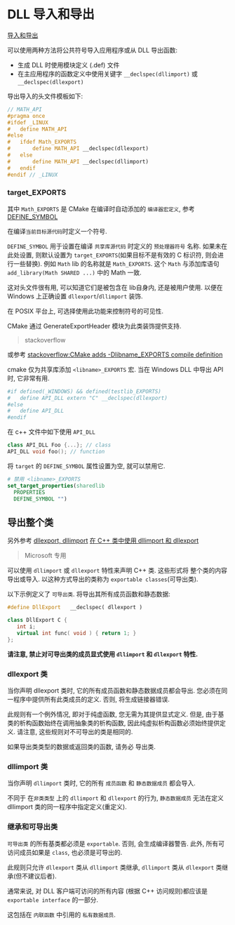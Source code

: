 # DLL 导入和导出

[导入和导出](https://docs.microsoft.com/zh-cn/cpp/build/importing-and-exporting?view=msvc-170)

可以使用两种方法将公共符号导入应用程序或从 DLL 导出函数:

+ 生成 DLL 时使用模块定义 (.def) 文件
+ 在主应用程序的函数定义中使用关键字 `__declspec(dllimport)` 或 `__declspec(dllexport)`

导出导入的头文件模板如下:

```cpp
// MATH_API
#pragma once
#ifdef _LINUX
#   define MATH_API
#else
#   ifdef Math_EXPORTS
#       define MATH_API __declspec(dllexport)
#   else
#       define MATH_API __declspec(dllimport)
#   endif
#endif // _LINUX
```

### target_EXPORTS

其中 `Math_EXPORTS` 是 CMake 在编译时自动添加的 `编译器宏定义`,
参考 [DEFINE_SYMBOL](https://cmake.org/cmake/help/latest/prop_tgt/DEFINE_SYMBOL.html#prop_tgt:DEFINE_SYMBOL)

在编译`当前目标源代码`时定义一个符号.

`DEFINE_SYMBOL` 用于设置在编译 `共享库源代码` 时定义的 `预处理器符号` 名称.
如果未在此处设置, 则默认设置为 `target_EXPORTS`(如果目标不是有效的 C 标识符, 则会进行一些替换).
例如 `Math` lib 的名称就是 `Math_EXPORTS`.
这个 `Math` 与添加库语句 `add_library(Math SHARED ...)` 中的 Math 一致.

这对头文件很有用, 可以知道它们是被包含在 lib自身内, 还是被用户使用.
以便在 Windows 上正确设置 `dllexport`/`dllimport` 装饰.

在 POSIX 平台上, 可选择使用此功能来控制符号的可见性.

CMake 通过 GenerateExportHeader 模块为此类装饰提供支持.

>stackoverflow

或参考 [stackoverflow:CMake adds -Dlibname_EXPORTS compile definition](https://stackoverflow.com/questions/27429732/cmake-adds-dlibname-exports-compile-definition)

cmake 仅为共享库添加 `<libname>_EXPORTS` 宏. 当在 Windows DLL 中导出 API 时, 它非常有用.

```cmake
#if defined(_WINDOWS) && defined(testlib_EXPORTS)
#   define API_DLL extern "C" __declspec(dllexport)
#else
#   define API_DLL
#endif
```

在 c++ 文件中如下使用 `API_DLL`

```cpp
class API_DLL Foo {...}; // class
API_DLL void foo(); // function
```

将 `target` 的 `DEFINE_SYMBOL` 属性设置为空, 就可以禁用它.

```cmake
# 禁用 <libname>_EXPORTS
set_target_properties(sharedlib
  PROPERTIES
  DEFINE_SYMBOL "")
```

## 导出整个类

另外参考
[dllexport, dllimport](https://learn.microsoft.com/zh-cn/cpp/cpp/dllexport-dllimport?view=msvc-170)
[在 C++ 类中使用 dllimport 和 dllexport](https://learn.microsoft.com/zh-cn/cpp/cpp/using-dllimport-and-dllexport-in-cpp-classes?view=msvc-170)

>Microsoft 专用

可以使用 `dllimport` 或 `dllexport` 特性来声明 C++ 类.
这些形式将 整个类的内容导出或导入.
以这种方式导出的类称为 `exportable classes`(可导出类).

以下示例定义了 `可导出类`.
将导出其所有成员函数和静态数据:

```C++
#define DllExport   __declspec( dllexport )

class DllExport C {
   int i;
   virtual int func( void ) { return 1; }
};
```

**请注意, 禁止对可导出类的成员显式使用 `dllimport` 和 `dllexport` 特性.**

### dllexport 类

当你声明 dllexport 类时, 它的所有成员函数和静态数据成员都会导出.
您必须在同一程序中提供所有此类成员的定义.
否则, 将生成链接器错误.

此规则有一个例外情况, 即对于纯虚函数, 您无需为其提供显式定义.
但是, 由于基类的析构函数始终在调用抽象类的析构函数, 因此纯虚拟析构函数必须始终提供定义.
请注意, 这些规则对不可导出的类是相同的.

如果导出类类型的数据或返回类的函数, 请务必 导出类.

### dllimport 类

当你声明 `dllimport` 类时, 它的所有 `成员函数` 和 `静态数据成员` 都会导入.

不同于 在`非类类型` 上的 `dllimport` 和 `dllexport` 的行为,
`静态数据成员` 无法在定义 dllimport 类的同一程序中指定定义(重定义).

### 继承和可导出类

`可导出类` 的所有基类都必须是 `exportable`.
否则, 会生成编译器警告.
此外, 所有可访问成员如果是 `class`, 也必须是可导出的.

此规则只允许 `dllexport` 类从 `dllimport` 类继承,
`dllimport` 类从 `dllexport` 类继承(但不建议后者).

通常来说, 对 DLL 客户端可访问的所有内容
(根据 C++ 访问规则)都应该是 `exportable interface` 的一部分.

这包括在 `内联函数` 中引用的 `私有数据成员`.
